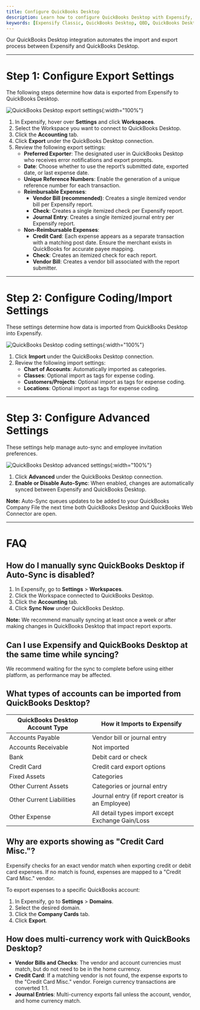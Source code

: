 ```yaml
---
title: Configure QuickBooks Desktop
description: Learn how to configure QuickBooks Desktop with Expensify, including export, import, and advanced settings.
keywords: [Expensify Classic, QuickBooks Desktop, QBD, QuickBooks Desktop coding]
---
```



Our QuickBooks Desktop integration automates the import and export process between Expensify and QuickBooks Desktop.

---

# Step 1: Configure Export Settings
The following steps determine how data is exported from Expensify to QuickBooks Desktop.

![QuickBooks Desktop export settings](https://help.expensify.com/assets/images/quickbooks-desktop-export-settings.png){:width="100%"}

1. In Expensify, hover over **Settings** and click **Workspaces**.
2. Select the Workspace you want to connect to QuickBooks Desktop.
3. Click the **Accounting** tab.
4. Click **Export** under the QuickBooks Desktop connection.
5. Review the following export settings:
   - **Preferred Exporter**: The designated user in QuickBooks Desktop who receives error notifications and export prompts.
   - **Date**: Choose whether to use the report’s submitted date, exported date, or last expense date.
   - **Unique Reference Numbers**: Enable the generation of a unique reference number for each transaction.
   - **Reimbursable Expenses**:
     - **Vendor Bill (recommended)**: Creates a single itemized vendor bill per Expensify report.
     - **Check**: Creates a single itemized check per Expensify report.
     - **Journal Entry**: Creates a single itemized journal entry per Expensify report.
   - **Non-Reimbursable Expenses**:
     - **Credit Card**: Each expense appears as a separate transaction with a matching post date. Ensure the merchant exists in QuickBooks for accurate payee mapping.
     - **Check**: Creates an itemized check for each report.
     - **Vendor Bill**: Creates a vendor bill associated with the report submitter.

---

# Step 2: Configure Coding/Import Settings
These settings determine how data is imported from QuickBooks Desktop into Expensify.

![QuickBooks Desktop coding settings](https://help.expensify.com/assets/images/quickbooks-desktop-coding-settings.png){:width="100%"}

1. Click **Import** under the QuickBooks Desktop connection.
2. Review the following import settings:
   - **Chart of Accounts**: Automatically imported as categories.
   - **Classes**: Optional import as tags for expense coding.
   - **Customers/Projects**: Optional import as tags for expense coding.
   - **Locations**: Optional import as tags for expense coding.

---

# Step 3: Configure Advanced Settings
These settings help manage auto-sync and employee invitation preferences.

![QuickBooks Desktop advanced settings](https://help.expensify.com/assets/images/quickbooks-desktop-advanced-settings.png){:width="100%"}

1. Click **Advanced** under the QuickBooks Desktop connection.
2. **Enable or Disable Auto-Sync**: When enabled, changes are automatically synced between Expensify and QuickBooks Desktop.

**Note:** Auto-Sync queues updates to be added to your QuickBooks Company File the next time both QuickBooks Desktop and QuickBooks Web Connector are open.

---

# FAQ

## How do I manually sync QuickBooks Desktop if Auto-Sync is disabled?
1. In Expensify, go to **Settings** > **Workspaces**.
2. Click the Workspace connected to QuickBooks Desktop.
3. Click the **Accounting** tab.
4. Click **Sync Now** under QuickBooks Desktop.

**Note:** We recommend manually syncing at least once a week or after making changes in QuickBooks Desktop that impact report exports.

## Can I use Expensify and QuickBooks Desktop at the same time while syncing?
We recommend waiting for the sync to complete before using either platform, as performance may be affected.

## What types of accounts can be imported from QuickBooks Desktop?

| QuickBooks Desktop Account Type  | How it Imports to Expensify |
|----------------------------|----------------------------------|
| Accounts Payable           | Vendor bill or journal entry    |
| Accounts Receivable        | Not imported                    |
| Bank                       | Debit card or check             |
| Credit Card                | Credit card export options      |
| Fixed Assets               | Categories                      |
| Other Current Assets       | Categories or journal entry     |
| Other Current Liabilities  | Journal entry (if report creator is an Employee) |
| Other Expense              | All detail types import except Exchange Gain/Loss |

## Why are exports showing as "Credit Card Misc."?
Expensify checks for an exact vendor match when exporting credit or debit card expenses. If no match is found, expenses are mapped to a "Credit Card Misc." vendor.

To export expenses to a specific QuickBooks account:
1. In Expensify, go to **Settings** > **Domains**.
2. Select the desired domain.
3. Click the **Company Cards** tab.
4. Click **Export**.

## How does multi-currency work with QuickBooks Desktop?

- **Vendor Bills and Checks**: The vendor and account currencies must match, but do not need to be in the home currency.
- **Credit Card**: If a matching vendor is not found, the expense exports to the "Credit Card Misc." vendor. Foreign currency transactions are converted 1:1.
- **Journal Entries**: Multi-currency exports fail unless the account, vendor, and home currency match.

